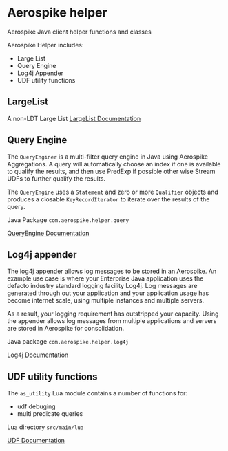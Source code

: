 # Aerospike helper
Aerospike Java client helper functions and classes

Aerospike Helper includes:
- Large List
- Query Engine 
- Log4j Appender
- UDF utility functions

## LargeList
A non-LDT Large List
[LargeList Documentation](doc/LargeList.md)

## Query Engine
The `QueryEnginer` is a multi-filter query engine in Java using Aerospike Aggregations. A query will automatically choose an index if one is available to qualify the results, and then use PredExp if possible other wise Stream UDFs to further qualify the results.

The `QueryEngine` uses a `Statement` and zero or more `Qualifier` objects and produces a closable `KeyRecordIterator` to iterate over the results of the query.

Java Package `com.aerospike.helper.query`

[QueryEngine Documentation](doc/query.md)

## Log4j appender
The log4j appender allows log messages to be stored in an Aerospike. An example use case is where your Enterprise Java application uses the defacto industry standard logging facility Log4j. Log messages are generated through out your application and your application usage has become internet scale, using multiple instances and multiple servers. 

As a result, your logging requirement has outstripped your capacity. Using the appender allows log messages from multiple applications and servers are stored in Aerospike for consolidation.

Java package `com.aerospike.helper.log4j`

[Log4j Documentation](doc/log4j.md)

## UDF utility functions
The `as_utility` Lua module contains a number of functions for:
- udf debuging
- multi predicate queries

Lua directory `src/main/lua`

[UDF Documentation](doc/udf.md)
 
